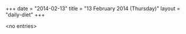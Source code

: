 +++
date = "2014-02-13"
title = "13 February 2014 (Thursday)"
layout = "daily-diet"
+++

\<no entries\>